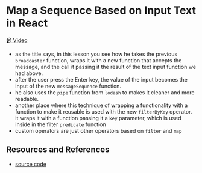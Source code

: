 # Map a Sequence Based on Input Text in React

[📹 Video](https://egghead.io/lessons/egghead-map-a-sequence-based-on-input-text-in-react)

- as the title says, in this lesson you see how he takes the previous `broadcaster` function, wraps it with a new function that accepts the message, and the call it passing it the result of the text input function we had above.
- after the user press the Enter key, the value of the input becomes the input of the new `messageSequence` function.
- he also uses the `pipe` function from `lodash` to makes it cleaner and more readable.
- another place where this technique of wrapping a functionality with a function to make it reusable is used with the new `filterByKey` operator. it wraps it with a function passing it a `key` parameter, which is used inside in the filter `predicate` function
- custom operators are just other operators based on `filter` and `map`

## Resources and References

- [source code](https://github.com/johnlindquist/crafting-functions/blob/react-input-map-sequence/src/index.js)
